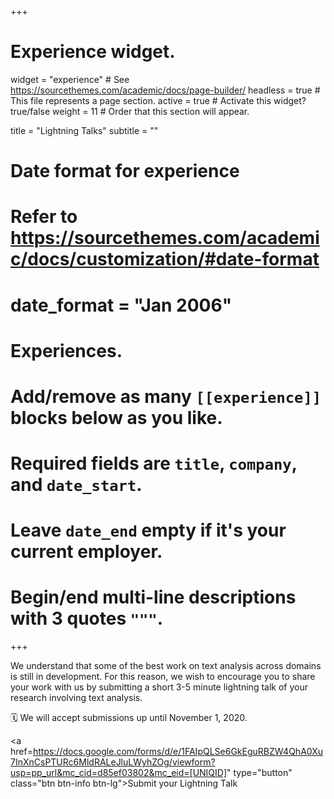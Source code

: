 +++
# Experience widget.
widget = "experience"  # See https://sourcethemes.com/academic/docs/page-builder/
headless = true  # This file represents a page section.
active = true  # Activate this widget? true/false
weight = 11  # Order that this section will appear.

title = "Lightning Talks"
subtitle = ""

# Date format for experience
#   Refer to https://sourcethemes.com/academic/docs/customization/#date-format
# date_format = "Jan 2006"

# Experiences.
#   Add/remove as many `[[experience]]` blocks below as you like.
#   Required fields are `title`, `company`, and `date_start`.
#   Leave `date_end` empty if it's your current employer.
#   Begin/end multi-line descriptions with 3 quotes `"""`.

+++
<link rel="stylesheet" href="https://maxcdn.bootstrapcdn.com/bootstrap/4.0.0/css/bootstrap.min.css" integrity="sha384-Gn5384xqQ1aoWXA+058RXPxPg6fy4IWvTNh0E263XmFcJlSAwiGgFAW/dAiS6JXm" crossorigin="anonymous">

We understand that some of the best work on text analysis across domains is still in development. For this reason, we wish to encourage you to share your work with us by submitting a short 3-5 minute lightning talk of your research involving text analysis.

🗓️ We will accept submissions up until November 1, 2020.

<a href=https://docs.google.com/forms/d/e/1FAIpQLSe6GkEguRBZW4QhA0Xu7InXnCsPTURc6MldRALeJluLWyhZOg/viewform?usp=pp_url&mc_cid=d85ef03802&mc_eid=[UNIQID]" type="button" class="btn btn-info btn-lg">Submit your Lightning Talk</a>
